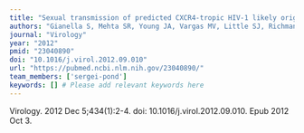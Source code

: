 ```yaml
---
title: "Sexual transmission of predicted CXCR4-tropic HIV-1 likely originating from the source partner's seminal cells"
authors: "Gianella S, Mehta SR, Young JA, Vargas MV, Little SJ, Richman DD, Kosakovsky Pond SL, Smith DM."
journal: "Virology"
year: "2012"
pmid: "23040890"
doi: "10.1016/j.virol.2012.09.010"
url: "https://pubmed.ncbi.nlm.nih.gov/23040890/"
team_members: ['sergei-pond']
keywords: [] # Please add relevant keywords here
---
```

Virology. 2012 Dec 5;434(1):2-4. doi: 10.1016/j.virol.2012.09.010. Epub 2012 Oct 3.